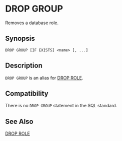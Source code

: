 # DROP GROUP

Removes a database role.

## Synopsis

``` {#sql_command_synopsis}
DROP GROUP [IF EXISTS] <name> [, ...]
```

## Description

`DROP GROUP` is an alias for [DROP ROLE](/docs/sql-statements/sql-statement-drop-role.md).

## Compatibility

There is no `DROP GROUP` statement in the SQL standard.

## See Also

[DROP ROLE](/docs/sql-statements/sql-statement-drop-role.md)



